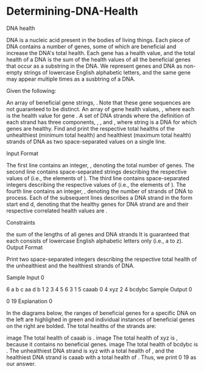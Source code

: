 # Determining-DNA-Health
DNA health

DNA is a nucleic acid present in the bodies of living things. Each piece of DNA contains a number of genes, some of which are beneficial and increase the DNA's total health. Each gene has a health value, and the total health of a DNA is the sum of the health values of all the beneficial genes that occur as a substring in the DNA. We represent genes and DNA as non-empty strings of lowercase English alphabetic letters, and the same gene may appear multiple times as a susbtring of a DNA.

Given the following:

An array of beneficial gene strings, . Note that these gene sequences are not guaranteed to be distinct.
An array of gene health values, , where each  is the health value for gene .
A set of  DNA strands where the definition of each strand has three components, , , and , where string  is a DNA for which genes  are healthy.
Find and print the respective total healths of the unhealthiest (minimum total health) and healthiest (maximum total health) strands of DNA as two space-separated values on a single line.

Input Format

The first line contains an integer, , denoting the total number of genes.
The second line contains  space-separated strings describing the respective values of  (i.e., the elements of ).
The third line contains  space-separated integers describing the respective values of  (i.e., the elements of ).
The fourth line contains an integer, , denoting the number of strands of DNA to process.
Each of the  subsequent lines describes a DNA strand in the form start end d, denoting that the healthy genes for DNA strand  are  and their respective correlated health values are .

Constraints

 the sum of the lengths of all genes and DNA strands 
It is guaranteed that each  consists of lowercase English alphabetic letters only (i.e., a to z).
Output Format

Print two space-separated integers describing the respective total health of the unhealthiest and the healthiest strands of DNA.

Sample Input 0

6
a b c aa d b
1 2 3 4 5 6
3
1 5 caaab
0 4 xyz
2 4 bcdybc
Sample Output 0

0 19
Explanation 0

In the diagrams below, the ranges of beneficial genes for a specific DNA on the left are highlighed in green and individual instances of beneficial genes on the right are bolded. The total healths of the  strands are:

image
The total health of caaab is .
image
The total health of xyz is , because it contains no beneficial genes.
image
The total health of bcdybc is .
The unhealthiest DNA strand is xyz with a total health of , and the healthiest DNA strand is caaab with a total health of . Thus, we print 0 19 as our answer.
